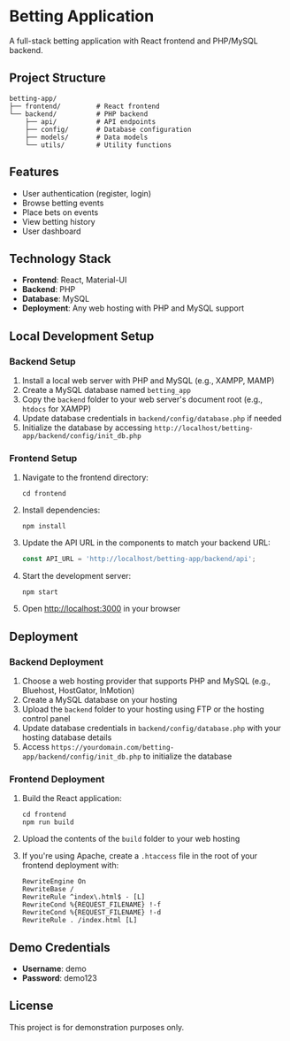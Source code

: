 # Betting Application

A full-stack betting application with React frontend and PHP/MySQL backend.

## Project Structure

```
betting-app/
├── frontend/         # React frontend
└── backend/          # PHP backend
    ├── api/          # API endpoints
    ├── config/       # Database configuration
    ├── models/       # Data models
    └── utils/        # Utility functions
```

## Features

- User authentication (register, login)
- Browse betting events
- Place bets on events
- View betting history
- User dashboard

## Technology Stack

- **Frontend**: React, Material-UI
- **Backend**: PHP
- **Database**: MySQL
- **Deployment**: Any web hosting with PHP and MySQL support

## Local Development Setup

### Backend Setup

1. Install a local web server with PHP and MySQL (e.g., XAMPP, MAMP)
2. Create a MySQL database named `betting_app`
3. Copy the `backend` folder to your web server's document root (e.g., `htdocs` for XAMPP)
4. Update database credentials in `backend/config/database.php` if needed
5. Initialize the database by accessing `http://localhost/betting-app/backend/config/init_db.php`

### Frontend Setup

1. Navigate to the frontend directory:
   ```
   cd frontend
   ```

2. Install dependencies:
   ```
   npm install
   ```

3. Update the API URL in the components to match your backend URL:
   ```javascript
   const API_URL = 'http://localhost/betting-app/backend/api';
   ```

4. Start the development server:
   ```
   npm start
   ```

5. Open [http://localhost:3000](http://localhost:3000) in your browser

## Deployment

### Backend Deployment

1. Choose a web hosting provider that supports PHP and MySQL (e.g., Bluehost, HostGator, InMotion)
2. Create a MySQL database on your hosting
3. Upload the `backend` folder to your hosting using FTP or the hosting control panel
4. Update database credentials in `backend/config/database.php` with your hosting database details
5. Access `https://yourdomain.com/betting-app/backend/config/init_db.php` to initialize the database

### Frontend Deployment

1. Build the React application:
   ```
   cd frontend
   npm run build
   ```

2. Upload the contents of the `build` folder to your web hosting

3. If you're using Apache, create a `.htaccess` file in the root of your frontend deployment with:
   ```
   RewriteEngine On
   RewriteBase /
   RewriteRule ^index\.html$ - [L]
   RewriteCond %{REQUEST_FILENAME} !-f
   RewriteCond %{REQUEST_FILENAME} !-d
   RewriteRule . /index.html [L]
   ```

## Demo Credentials

- **Username**: demo
- **Password**: demo123

## License

This project is for demonstration purposes only.
